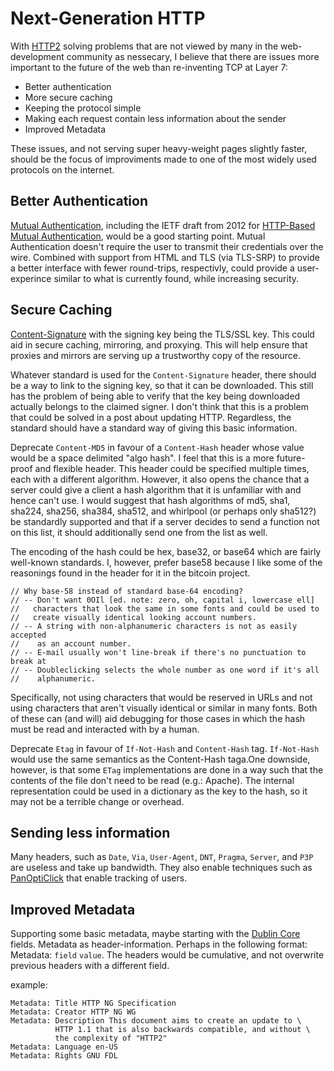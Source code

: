 Next-Generation HTTP
====================

With [HTTP2](http://http2.github.io/) solving problems that are not
viewed by many in the web-development community as nessecary, I believe
that there are issues more important to the future of the web than
re-inventing TCP at Layer 7:

* Better authentication
* More secure caching
* Keeping the protocol simple
* Making each request contain less information about the sender
* Improved Metadata

These issues, and not serving super heavy-weight pages slightly faster,
should be the focus of improviments made to one of the most widely used
protocols on the internet.

Better Authentication
---------------------

[Mutual Authentication](http://en.wikipedia.org/wiki/Mutual_authentication), 
including the IETF draft from 2012 for
[HTTP-Based Mutual Authentication](https://tools.ietf.org/id/draft-oiwa-http-mutualauth-12.txt),
would be a good starting point. Mutual Authentication doesn't require
the user to transmit their credentials over the wire. Combined with
support from HTML and TLS (via TLS-SRP) to provide a better interface
with fewer round-trips, respectivly, could provide a user-experince
similar to what is currently found, while increasing security.

Secure Caching
--------------

[Content-Signature](https://tools.ietf.org/html/draft-burke-content-signature-00)
with the signing key being the TLS/SSL key. This could aid in secure
caching, mirroring, and proxying. This will help ensure that proxies and
mirrors are serving up a trustworthy copy of the resource.

Whatever standard is used for the `Content-Signature` header, there should
be a way to link to the signing key, so that it can be downloaded. This
still has the problem of being able to verify that the key being
downloaded actually belongs to the claimed signer. I don't think that
this is a problem that could be solved in a post about updating HTTP.
Regardless, the standard should have a standard way of giving this basic
information.

Deprecate `Content-MD5` in favour of a `Content-Hash` header whose value
would be a space delimited "algo hash". I feel that this is a more
future-proof and flexible header. This header could be specified
multiple times, each with a different algorithm. However, it also opens
the chance that a server could give a client a hash algorithm that it is
unfamiliar with and hence can't use. I would suggest that hash
algorithms of md5, sha1, sha224, sha256, sha384, sha512, and whirlpool
(or perhaps only sha512?) be standardly supported and that if a server
decides to send a function not on this list, it should additionally send
one from the list as well.

The encoding of the hash could be hex, base32, or base64 which are
fairly well-known standards. I, however, prefer base58 because I like
some of the reasonings found in the header for it in the bitcoin
project.

```
// Why base-58 instead of standard base-64 encoding?
// -- Don't want 0OIl [ed. note: zero, oh, capital i, lowercase ell]
//   characters that look the same in some fonts and could be used to
//   create visually identical looking account numbers.
// -- A string with non-alphanumeric characters is not as easily accepted
//    as an account number.
// -- E-mail usually won't line-break if there's no punctuation to break at
// -- Doubleclicking selects the whole number as one word if it's all
//    alphanumeric.
```

Specifically, not using characters that would be reserved in URLs and
not using characters that aren't visually identical or similar in many
fonts. Both of these can (and will) aid debugging for those cases in
which the hash must be read and interacted with by a human.

Deprecate `Etag` in favour of `If-Not-Hash` and `Content-Hash` tag.
`If-Not-Hash` would use the same semantics as the Content-Hash taga.One
downside, however, is that some `ETag` implementations are done in a way
such that the contents of the file don't need to be read (e.g.: Apache).
The internal representation could be used in a dictionary as the key to
the hash, so it may not be a terrible change or overhead.

Sending less information
-----------------------

Many headers, such as `Date`, `Via`, `User-Agent`, `DNT`, `Pragma`,
`Server`, and `P3P` are useless and take up bandwidth. They also enable
techniques such as [PanOptiClick](https://panopticlick.eff.org/) that
enable tracking of users.

Improved Metadata
-----------------

Supporting some basic metadata, maybe starting with the [Dublin
Core](http://en.wikipedia.org/wiki/Dublin_Core) fields. Metadata as
header-information. Perhaps in the following format: Metadata: `field`
`value`. The headers would be cumulative, and not overwrite previous
headers with a different field.

example:

```
Metadata: Title HTTP NG Specification
Metadata: Creator HTTP NG WG
Metadata: Description This document aims to create an update to \
          HTTP 1.1 that is also backwards compatible, and without \
          the complexity of "HTTP2"
Metadata: Language en-US
Metadata: Rights GNU FDL
```
